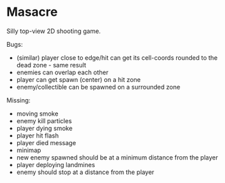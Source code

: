# Masacre

Silly top-view 2D shooting game.

Bugs:

- (similar) player close to edge/hit can get its cell-coords rounded to the dead zone - same result
- enemies can overlap each other
- player can get spawn (center) on a hit zone
- enemy/collectible can be spawned on a surrounded zone

Missing:

- moving smoke
- enemy kill particles
- player dying smoke
- player hit flash
- player died message
- minimap
- new enemy spawned should be at a minimum distance from the player
- player deploying landmines
- enemy should stop at a distance from the player